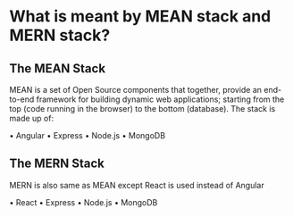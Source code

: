 # What is meant by MEAN stack and MERN stack?
## The MEAN Stack
MEAN is a set of Open Source components that together, provide an end-to-end framework for building dynamic web applications; starting from the top (code running in the browser) to the bottom (database). The stack is made up of:

•	Angular 
•	Express 
•	Node.js 
•	MongoDB 

## The MERN Stack
MERN is also same as MEAN except React is used instead of Angular

•	React 
•	Express 
•	Node.js 
•	MongoDB 
